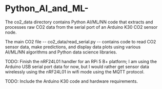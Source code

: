 # Python_AI_and_ML-
The co2_data directory contains Python AI/ML/NN code that extracts and processes raw CO2 data from the serial port of an Arduino K30 CO2 sensor node.

The main CO2 file -- co2_data/read_serial.py -- contains code to read CO2 sensor data, make predictions, and display data plots using various AI/ML/NN algorithms and Python data science libraries.

TODO:  Finish the nRF24L01 handler for an RPi 5 B+ platform; I am using the Arduino USB serial port data for now, but I would rather get sensor data wirelessly using the nRF24L01 in wifi mode using the MQTT protocol.

TODO:  Include the Arduino K30 code and hardware requirements.
